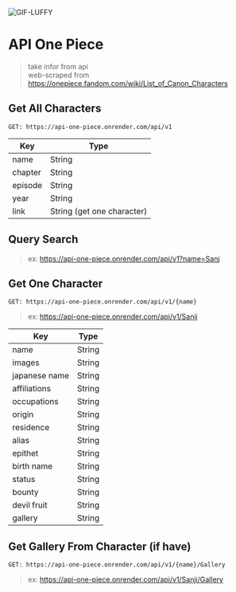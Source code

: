![GIF-LUFFY](https://i.pinimg.com/originals/50/c5/f1/50c5f1847013012ee0f25f67fdddb8d9.gif)  <br>
# API One Piece

> take infor from api  <br>
> web-scraped from https://onepiece.fandom.com/wiki/List_of_Canon_Characters

## Get All Characters

``` GET: https://api-one-piece.onrender.com/api/v1 ```

| Key     | Type                       |
| ------- | -------------------------- |
| name    | String                     |
| chapter | String                     |
| episode | String                     |
| year    | String                     |
| link    | String (get one character) |

## Query Search

> ex: https://api-one-piece.onrender.com/api/v1?name=Sanj

## Get One Character

```GET: https://api-one-piece.onrender.com/api/v1/{name}  ```<br>
> ex: https://api-one-piece.onrender.com/api/v1/Sanji

| Key           | Type   |
| ------------- | ------ |
| name          | String |
| images        | String |
| japanese name | String |
| affiliations  | String |
| occupations   | String |
| origin        | String |
| residence     | String |
| alias         | String |
| epithet       | String |
| birth name    | String |
| status        | String |
| bounty        | String |
| devil fruit   | String |
| gallery       | String |

## Get Gallery From Character (if have)

```GET: https://api-one-piece.onrender.com/api/v1/{name}/Gallery  ```<br>
> ex: https://api-one-piece.onrender.com/api/v1/Sanji/Gallery
